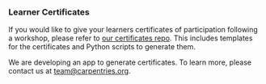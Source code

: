 ### Learner Certificates

If you would like to give your learners certificates of participation following a workshop, please refer to [our certificates repo](https://github.com/carpentries/certification). This includes templates for the certificates and Python scripts to generate them.

We are developing an app to generate certificates.  To learn more, please contact us at [team@carpentries.org](team@carpentries.org).

